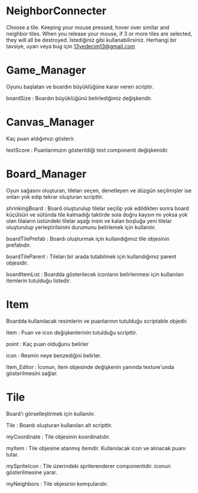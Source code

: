 # NeighborConnecter
Choose a tile. Keeping your mouse pressed, hover over similar and neighbor tiles. When you release your mouse, if 3 or more tiles are selected, they will all be destroyed.
İstediğiniz gibi kullanabilirsiniz. Herhangi bir tavsiye, uyarı veya bug için 13yedecim13@gmail.com

# Game_Manager
Oyunu başlatan ve boardın büyüklüğüne karar veren scriptir.

boardSize : Boardın büyüklüğünü belirlediğimiz değişkendir.

# Canvas_Manager
Kaç puan aldığımızı gösterir.

textScore : Puanlarımızın gösterildiği text componenti değişkenidir.

# Board_Manager
Oyun sağasını oluşturan, tileları seçen, denetleyen ve düzgün seçilmişler ise onları yok edip tekrar oluşturan scripttir.

shrinkingBoard : Board oluşturulup tilelar seçilip yok edildikten sonra board küçülsün ve sütünda tile kalmadığı taktirde sola doğru kaysın mı 
yoksa yok olan tilaların üstündeki tilelar aşağı insin ve kalan boşluğa yeni tilelar oluşturulup yerleştirilsinmi durumunu belirlemek için kullanılır.

boardTilePrefab : Boardı oluşturmak için kullandığımız tile objesinin prefabıdır.

boardTileParent : Tileları bir arada tutabilmek için kullandığımız parent objesidir.

boardItemList : Boardda gösterilecek iconların belirlenmesi için kullanılan itemlerin tutulduğu listedir.

# Item
Boardda kullanılacak resimlerin ve puanlarının tutulduğu scriptable objedir.

Item : Puan ve icon değişkenlerinin tutulduğu scripttir.

point : Kaç puan olduğunu belirler

icon : Resmin neye benzediğini belirler.

Item_Editor : İconun, item objesinde değişkenin yanında texture'unda gösterilmesini sağlar.

# Tile
Board'ı görselleştirmek için kullanılır.

Tile : Boardı oluşturan kullanılan alt scripttir.

myCoordinate : Tile objesinin koordinatıdır.

myItem : Tile objesine atanmış itemdir. Kullanılacak icon ve alınacak puanı tutar.

mySpriteIcon : Tile üzerindeki spriterenderer componentidir. iconun gösterilmesine yarar.

myNeighbors : Tile objesinin komşularıdır.

